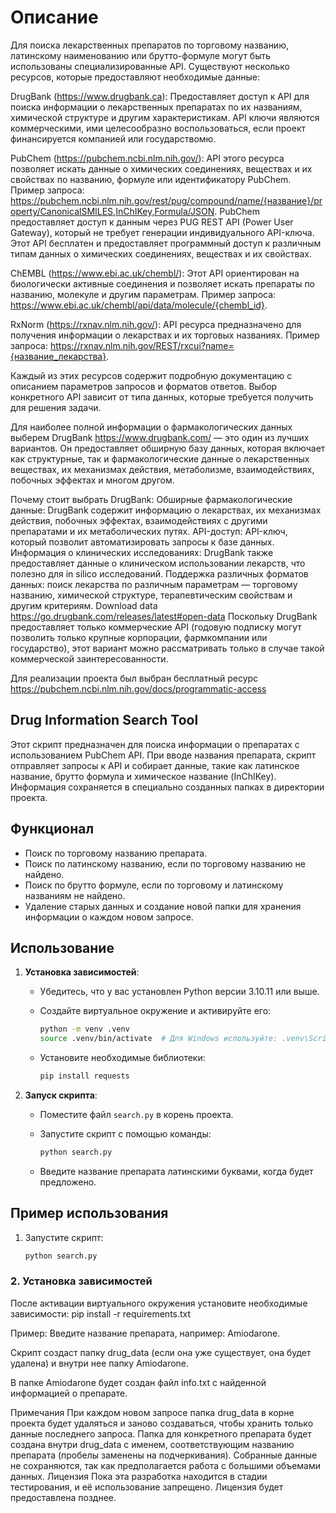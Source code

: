 # Описание

Для поиска лекарственных препаратов по торговому названию, латинскому наименованию или брутто-формуле могут быть использованы специализированные API. Существуют несколько ресурсов, которые предоставляют необходимые данные:

DrugBank (<https://www.drugbank.ca>): Предоставляет доступ к API для поиска информации о лекарственных препаратах по их названиям, химической структуре и другим характеристикам. API ключи являются коммерческими, ими целесообразно воспользоваться, если проект финансируется компанией или государствомю.

PubChem (<https://pubchem.ncbi.nlm.nih.gov/>): API этого ресурса позволяет искать данные о химических соединениях, веществах и их свойствах по названию, формуле или идентификатору PubChem. Пример запроса:
<https://pubchem.ncbi.nlm.nih.gov/rest/pug/compound/name/{название}/property/CanonicalSMILES,InChIKey,Formula/JSON>. PubChem предоставляет доступ к данным через PUG REST API (Power User Gateway), который не требует генерации индивидуального API-ключа. Этот API бесплатен и предоставляет программный доступ к различным типам данных о химических соединениях, веществах и их свойствах.

ChEMBL (<https://www.ebi.ac.uk/chembl/>): Этот API ориентирован на биологически активные соединения и позволяет искать препараты по названию, молекуле и другим параметрам. Пример запроса:
<https://www.ebi.ac.uk/chembl/api/data/molecule/{chembl_id}>.

RxNorm (<https://rxnav.nlm.nih.gov/>): API ресурса предназначено для получения информации о лекарствах и их торговых названиях. Пример запроса:
<https://rxnav.nlm.nih.gov/REST/rxcui?name={название_лекарства}>.

Каждый из этих ресурсов содержит подробную документацию с описанием параметров запросов и форматов ответов. Выбор конкретного API зависит от типа данных, которые требуется получить для решения задачи.

Для наиболее полной информации о фармакологических данных выберем DrugBank <https://www.drugbank.com/> — это один из лучших вариантов. Он предоставляет обширную базу данных, которая включает как структурные, так и фармакологические данные о лекарственных веществах, их механизмах действия, метаболизме, взаимодействиях, побочных эффектах и многом другом.

Почему стоит выбрать DrugBank:
Обширные фармакологические данные: DrugBank содержит информацию о лекарствах, их механизмах действия, побочных эффектах, взаимодействиях с другими препаратами и их метаболических путях.
API-доступ: API-ключ, который позволит автоматизировать запросы к базе данных.
Информация о клинических исследованиях: DrugBank также предоставляет данные о клиническом использовании лекарств, что полезно для in silico исследований.
Поддержка различных форматов данных: поиск лекарства по различным параметрам — торговому названию, химической структуре, терапевтическим свойствам и другим критериям.
Download data <https://go.drugbank.com/releases/latest#open-data>
Поскольку DrugBank предоставляет только коммерческие API (годовую подписку могут позволить только крупные корпорации, фармкомпании или государство), этот вариант можно рассматривать только в случае такой коммерческой заинтересованности.

Для реализации проекта был выбран бесплатный ресурс <https://pubchem.ncbi.nlm.nih.gov/docs/programmatic-access>

## Drug Information Search Tool

Этот скрипт предназначен для поиска информации о препаратах с использованием PubChem API. При вводе названия препарата, скрипт отправляет запросы к API и собирает данные, такие как латинское название, брутто формула и химическое название (InChIKey). Информация сохраняется в специально созданных папках в директории проекта.

## Функционал

- Поиск по торговому названию препарата.
- Поиск по латинскому названию, если по торговому названию не найдено.
- Поиск по брутто формуле, если по торговому и латинскому названиям не найдено.
- Удаление старых данных и создание новой папки для хранения информации о каждом новом запросе.

## Использование

1. **Установка зависимостей**:
   - Убедитесь, что у вас установлен Python версии 3.10.11 или выше.
   - Создайте виртуальное окружение и активируйте его:

     ```bash
     python -m venv .venv
     source .venv/bin/activate  # Для Windows используйте: .venv\Scripts\activate
     ```

   - Установите необходимые библиотеки:

     ```bash
     pip install requests
     ```

2. **Запуск скрипта**:
   - Поместите файл `search.py` в корень проекта.
   - Запустите скрипт с помощью команды:

     ```bash
     python search.py
     ```

   - Введите название препарата латинскими буквами, когда будет предложено.

## Пример использования

1. Запустите скрипт:

   ```bash
   python search.py

### 2. Установка зависимостей

После активации виртуального окружения установите необходимые зависимости:
pip install -r requirements.txt

Пример:
Введите название препарата, например: Amiodarone.

Скрипт создаст папку drug_data (если она уже существует, она будет удалена) и внутри нее папку Amiodarone.

В папке Amiodarone будет создан файл info.txt с найденной информацией о препарате.

Примечания
При каждом новом запросе папка drug_data в корне проекта будет удаляться и заново создаваться, чтобы хранить только данные последнего запроса.
Папка для конкретного препарата будет создана внутри drug_data с именем, соответствующим названию препарата (пробелы заменены на подчеркивания).
Собранные данные не сохраняются, так как предполагается работа с большими объемами данных.
Лицензия
Пока эта разработка находится в стадии тестирования, и её использование запрещено. Лицензия будет предоставлена позднее.
